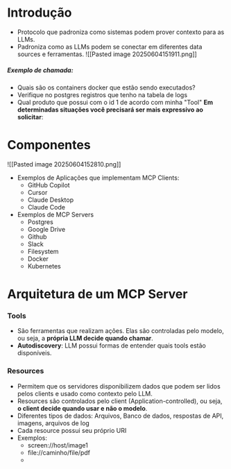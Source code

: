 # Introdução
- Protocolo que padroniza como sistemas podem prover contexto para as LLMs.
- Padroniza como as LLMs podem se conectar em diferentes data sources e ferramentas.
		![[Pasted image 20250604151911.png]]
##### Exemplo de chamada:
- Quais são os containers docker que estão sendo executados?
- Verifique no postgres registros que tenho na tabela de logs
- Qual produto que possui com o id 1 de acordo com minha "Tool"
 **Em determinadas situações você precisará ser mais expressivo ao solicitar**:

# Componentes
![[Pasted image 20250604152810.png]]

- Exemplos de Aplicações que implementam MCP Clients:
	- GitHub Copilot
	- Cursor
	- Claude Desktop
	- Claude Code
- Exemplos de MCP Servers
	- Postgres
	- Google Drive
	- Github
	- Slack
	- Filesystem
	- Docker
	- Kubernetes
# Arquitetura de um MCP Server
### Tools
- São ferramentas que realizam ações. Elas são controladas pelo modelo, ou seja, a **própria LLM decide quando chamar**.
- **Autodiscovery**: LLM possui formas de entender quais tools estão disponíveis.
### Resources
- Permitem que os servidores disponibilizem dados que podem ser lidos pelos clients e usado como contexto pelo LLM.
- Resources são controlados pelo client (Application-controlled), ou seja, **o client decide quando usar e não o modelo**.
- Diferentes tipos de dados: Arquivos, Banco de dados, respostas de API, imagens, arquivos de log
- Cada resource possui seu próprio URI
- Exemplos:
	- screen://host/image1
	- file://caminho/file/pdf
	- 